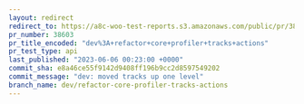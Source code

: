 ```yaml
---
layout: redirect
redirect_to: https://a8c-woo-test-reports.s3.amazonaws.com/public/pr/38603/api/index.html
pr_number: 38603
pr_title_encoded: "dev%3A+refactor+core+profiler+tracks+actions"
pr_test_type: api
last_published: "2023-06-06 00:23:00 +0000"
commit_sha: e8a46ce55f9142d9408ff196b9cc2d8597549202
commit_message: "dev: moved tracks up one level"
branch_name: dev/refactor-core-profiler-tracks-actions
---
```

